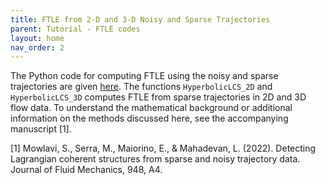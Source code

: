 ```yaml
---
title: FTLE from 2-D and 3-D Noisy and Sparse Trajectories
parent: Tutorial - FTLE codes
layout: home
nav_order: 2
---
```


The Python code for computing FTLE using the noisy and sparse trajectories are given [here](https://github.com/smowlavi/CoherentStructures/blob/main/functions/hyperbolic.py). The functions `HyperbolicLCS_2D` and  `HyperbolicLCS_3D` computes FTLE from sparse trajectories in 2D and 3D flow data. To understand the mathematical background or additional information on the methods discussed here, see the accompanying manuscript [1].

[1] Mowlavi, S., Serra, M., Maiorino, E., & Mahadevan, L. (2022). Detecting Lagrangian coherent structures from sparse and noisy trajectory data. Journal of Fluid Mechanics, 948, A4. 

